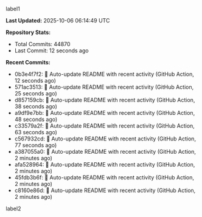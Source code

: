 
label1 
<!-- ACTIVITY_START -->
**Last Updated:** 2025-10-06 06:14:49 UTC

**Repository Stats:**
- Total Commits: 44870
- Last Commit: 12 seconds ago

**Recent Commits:**
- 0b3e4f7f2: 🤖 Auto-update README with recent activity (GitHub Action, 12 seconds ago)
- 571ac3513: 🤖 Auto-update README with recent activity (GitHub Action, 25 seconds ago)
- d857159cb: 🤖 Auto-update README with recent activity (GitHub Action, 38 seconds ago)
- a9df9e7bb: 🤖 Auto-update README with recent activity (GitHub Action, 48 seconds ago)
- c33579a2f: 🤖 Auto-update README with recent activity (GitHub Action, 63 seconds ago)
- c567932cd: 🤖 Auto-update README with recent activity (GitHub Action, 77 seconds ago)
- a387055a0: 🤖 Auto-update README with recent activity (GitHub Action, 2 minutes ago)
- afa528964: 🤖 Auto-update README with recent activity (GitHub Action, 2 minutes ago)
- 45fdb3b6f: 🤖 Auto-update README with recent activity (GitHub Action, 2 minutes ago)
- c8160e86d: 🤖 Auto-update README with recent activity (GitHub Action, 2 minutes ago)
<!-- ACTIVITY_END -->

label2

